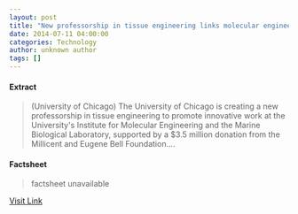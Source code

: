 ```yaml
---
layout: post
title: "New professorship in tissue engineering links molecular engineering, marine biology"
date: 2014-07-11 04:00:00
categories: Technology
author: unknown author
tags: []
---
```



#### Extract
>(University of Chicago) The University of Chicago is creating a new professorship in tissue engineering to promote innovative work at the University's Institute for Molecular Engineering and the Marine Biological Laboratory, supported by a $3.5 million donation from the Millicent and Eugene Bell Foundation....

#### Factsheet
>factsheet unavailable

[Visit Link](http://www.eurekalert.org/pub_releases/2014-07/uoc-npi071114.php)


